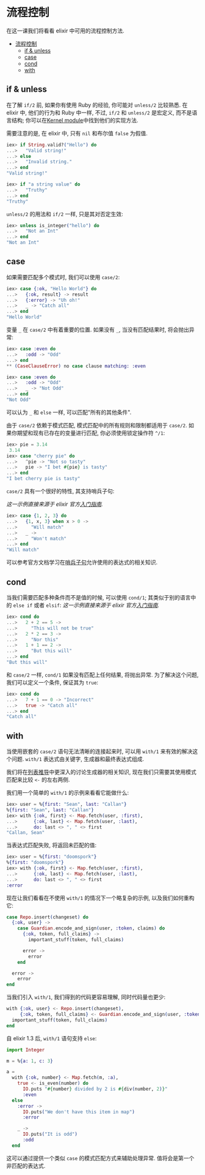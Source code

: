 # 流程控制
在这一课我们将看看 elixir 中可用的流程控制方法.

<!-- TOC -->

- [流程控制](#%E6%B5%81%E7%A8%8B%E6%8E%A7%E5%88%B6)
    - [if & unless](#if-unless)
    - [case](#case)
    - [cond](#cond)
    - [with](#with)

<!-- /TOC -->

## if & unless
在了解 `if/2` 前, 如果你有使用 Ruby 的经验, 你可能对 `unless/2` 比较熟悉. 在 elixir 中, 他们的行为和 Ruby 中一样, 不过, `if/2` 和 `unless/2` 是宏定义, 而不是语言结构; 你可以在[Kernel module](https://hexdocs.pm/elixir/Kernel.html)中找到他们的实现方法.

需要注意的是, 在 elixir 中, 只有 `nil` 和布尔值 `false` 为假值.
```elixir
iex> if String.valid?("Hello") do
...>   "Valid string!"
...> else
...>   "Invalid string."
...> end
"Valid string!"

iex> if "a string value" do
...>   "Truthy"
...> end
"Truthy"
```

`unless/2` 的用法和 `if/2` 一样, 只是其对否定生效:
```elixir
iex> unless is_integer("hello") do
...>   "Not an Int"
...> end
"Not an Int"
```

## case
如果需要匹配多个模式时, 我们可以使用 `case/2`:
```elixir
iex> case {:ok, "Hello World"} do
...>   {:ok, result} -> result
...>   {:error} -> "Uh oh!"
...>   _ -> "Catch all"
...> end
"Hello World"
```

变量 `_` 在 `case/2` 中有着重要的位置. 如果没有 `_`, 当没有匹配结果时, 将会抛出异常:
```elixir
iex> case :even do
...>   :odd -> "Odd"
...> end
** (CaseClauseError) no case clause matching: :even

iex> case :even do
...>   :odd -> "Odd"
...>   _ -> "Not Odd"
...> end
"Not Odd"
```

可以认为 `_` 和 `else` 一样, 可以匹配"所有的其他条件".

由于 `case/2` 依赖于模式匹配, 模式匹配中的所有规则和限制都适用于 `case/2`. 如果你期望和现有已存在的变量进行匹配, 你必须使用锁定操作符 `^/1`:
```elixir
iex> pie = 3.14
 3.14
iex> case "cherry pie" do
...>   ^pie -> "Not so tasty"
...>   pie -> "I bet #{pie} is tasty"
...> end
"I bet cherry pie is tasty"
```

`case/2` 具有一个很好的特性, 其支持哨兵子句:

_这一示例直接来源于 elixir 官方[入门指南](https://elixir-lang.org/getting-started/case-cond-and-if.html#case)._
```elixir
iex> case {1, 2, 3} do
...>   {1, x, 3} when x > 0 ->
...>     "Will match"
...>   _ ->
...>     "Won't match"
...> end
"Will match"
```

可以参考官方文档学习在[哨兵子句](https://hexdocs.pm/elixir/master/guards.html)允许使用的表达式的相关知识.

## cond
当我们需要匹配多种条件而不是值的时候, 可以使用 `cond/1`; 其类似于别的语言中的 `else if` 或者 `elsif`:
_这一示例直接来源于 elixir 官方[入门指南](https://elixir-lang.org/getting-started/case-cond-and-if.html#cond)._
```elixir
iex> cond do
...>   2 + 2 == 5 ->
...>     "This will not be true"
...>   2 * 2 == 3 ->
...>     "Nor this"
...>   1 + 1 == 2 ->
...>     "But this will"
...> end
"But this will"
```

和 `case/2` 一样, `cond/1` 如果没有匹配上任何结果, 将抛出异常. 为了解决这个问题, 我们可以定义一个条件, 保证其为 `true`:
```elixir
iex> cond do
...>   7 + 1 == 0 -> "Incorrect"
...>   true -> "Catch all"
...> end
"Catch all"
```

## with
当使用嵌套的 `case/2` 语句无法清晰的连接起来时, 可以用 `with/1` 来有效的解决这个问题. `with/1` 表达式由关键字, 生成器和最终表达式组成.

我们将在[列表推导](https://elixirschool.com/en/lessons/basics/comprehensions/)中更深入的讨论生成器的相关知识, 现在我们只需要其使用模式匹配来比较 `<-` 的左右两侧.

我们用一个简单的 `with/1` 的示例来看看它能做什么:
```elixir
iex> user = %{first: "Sean", last: "Callan"}
%{first: "Sean", last: "Callan"}
iex> with {:ok, first} <- Map.fetch(user, :first),
...>      {:ok, last} <- Map.fetch(user, :last),
...>      do: last <> ", " <> first
"Callan, Sean"
```

当表达式匹配失败, 将返回未匹配的值:
```elixir
iex> user = %{first: "doomspork"}
%{first: "doomspork"}
iex> with {:ok, first} <- Map.fetch(user, :first),
...>      {:ok, last} <- Map.fetch(user, :last),
...>      do: last <> ", " <> first
:error
```

现在让我们看看在不使用 `with/1` 的情况下一个略复杂的示例, 以及我们如何重构它:
```elixir
case Repo.insert(changeset) do
  {:ok, user} ->
    case Guardian.encode_and_sign(user, :token, claims) do
      {:ok, token, full_claims} ->
        important_stuff(token, full_claims)

      error ->
        error
    end

  error ->
    error
end
```

当我们引入 `with/1`, 我们得到的代码更容易理解, 同时代码量也更少:
```elixir
with {:ok, user} <- Repo.insert(changeset),
     {:ok, token, full_claims} <- Guardian.encode_and_sign(user, :token, claims) do
  important_stuff(token, full_claims)
end
```

自 elixir 1.3 后, `with/1` 语句支持 `else`:
```elixir
import Integer

m = %{a: 1, c: 3}

a =
  with {:ok, number} <- Map.fetch(m, :a),
    true <- is_even(number) do
      IO.puts "#{number} divided by 2 is #{div(number, 2)}"
      :even
  else
    :error ->
      IO.puts("We don't have this item in map")
      :error

    _ ->
      IO.puts("It is odd")
      :odd
  end
```

这可以通过提供一个类似 `case` 的模式匹配方式来辅助处理异常. 值将会是第一个非匹配的表达式.